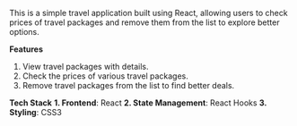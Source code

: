 This is a simple travel application built using React, allowing users to check prices of travel packages and remove them from the list to explore better options.

**Features**
1. View travel packages with details.
2. Check the prices of various travel packages.
3. Remove travel packages from the list to find better deals.

**Tech Stack**
**1. Frontend**: React
**2. State Management**: React Hooks
**3. Styling**: CSS3
